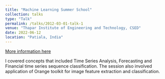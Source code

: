 ```yaml
---
title: "Machine Learning Summer School"
collection: talks
type: "Talk"
permalink: /talks/2012-03-01-talk-1
venue: "Thapar Institute of Engineering and Technology, CSED"
date: 2022-06-12
location: "Patiala, India"
---
```

[More information here](https://www.linkedin.com/posts/basavrajchinagundi_machinelearning-deeplearning-summerschool-activity-6943637683642449920-Hvo_?utm_source=share&utm_medium=member_desktop)

I covered concepts that included Time Series Analysis, Forecasting and Financial time series sequence classification. The session also involved application of Orange toolkit for image feature extraction and classification.
